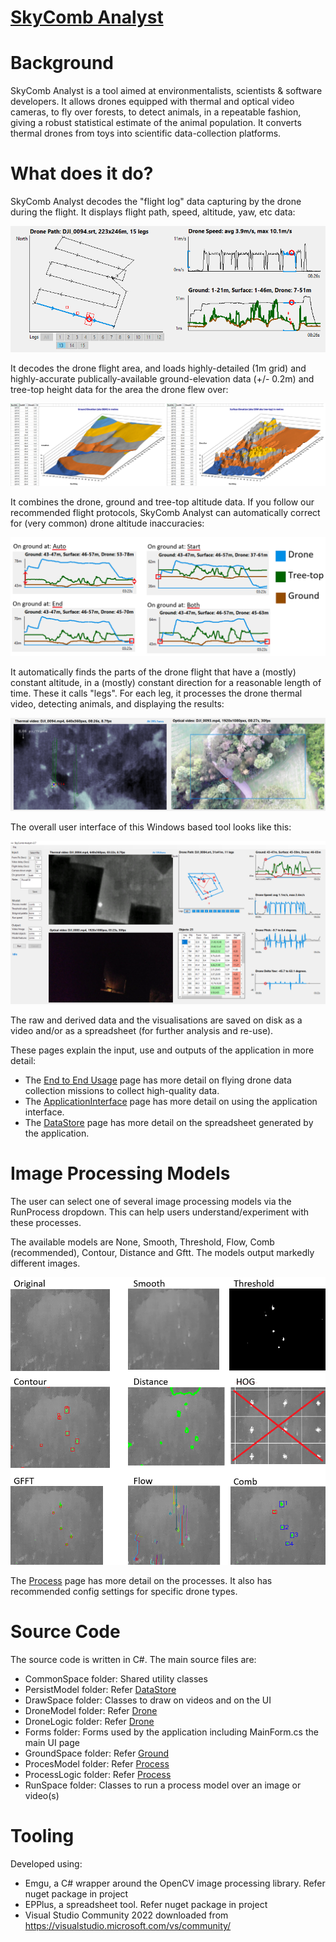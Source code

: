 # [SkyComb Analyst](https://github.com/PhilipQuirke/SkyCombAnalystHelp/) 

# Background
SkyComb Analyst is a tool aimed at environmentalists, scientists & software developers. 
It allows drones equipped with thermal and optical video cameras, to fly over forests, 
to detect animals, in a repeatable fashion, giving a robust statistical estimate of the animal population. 
It converts thermal drones from toys into scientific data-collection platforms. 


# What does it do?
SkyComb Analyst decodes the "flight log" data capturing by the drone during the flight. 
It displays flight path, speed, altitude, yaw, etc data:  

![Path, Speed & Altitude](./Static/Overview1.png?raw=true "Path, Speed & Altitude")

It decodes the drone flight area, and loads highly-detailed (1m grid) and 
highly-accurate publically-available ground-elevation data (+/- 0.2m) and 
tree-top height data for the area the drone flew over:

![DEM & DSM Elevations](./Static/Overview2.png?raw=true "DEM & DSM Elevations")

It combines the drone, ground and tree-top altitude data. If you follow our recommended flight protocols, 
SkyComb Analyst can automatically correct for (very common) drone altitude inaccuracies:

![Drone Altitude Correction](./Static/OnGroundAtExamples.png?raw=true "Drone Altitude Correction")

It automatically finds the parts of the drone flight that have a (mostly) constant altitude, in a (mostly) constant direction 
for a reasonable length of time. These it calls "legs". For each leg, it processes the drone thermal video, 
detecting animals, and displaying the results:

![Thermal & Optical Videos](./Static/Overview3.png?raw=true "Thermal & Optical Videos")

The overall user interface of this Windows based tool looks like this:

![User Interface](./Static/UIExample.png?raw=true "User Interface")

The raw and derived data and the visualisations are saved on disk as a video and/or as a spreadsheet (for further analysis and re-use).

These pages explain the input, use and outputs of the application in more detail:
- The [End to End Usage](./Usage.md) page has more detail on flying drone data collection missions to collect high-quality data.  
- The [ApplicationInterface](./ApplicationInterface.md) page has more detail on using the application interface.  
- The [DataStore](./DataStore.md) page has more detail on the spreadsheet generated by the application.

# Image Processing Models
The user can select one of several image processing models via the RunProcess dropdown. 
This can help users understand/experiment with these processes.

The available models are None, Smooth, Threshold, Flow, Comb (recommended), Contour, Distance and Gftt.
The models output markedly different images. 

![Process Examples](./Static/ModelExamples.png?raw=true "Process Examples")

The [Process](./Model.md) page has more detail on the processes. 
It also has recommended config settings for specific drone types.


# Source Code
The source code is written in C#. The main source files are:
- CommonSpace folder: Shared utility classes
- PersistModel folder: Refer [DataStore](./DataStore.md)
- DrawSpace folder: Classes to draw on videos and on the UI
- DroneModel folder: Refer [Drone](./Drone.md)
- DroneLogic folder: Refer [Drone](./Drone.md)
- Forms folder: Forms used by the application including MainForm.cs the main UI page
- GroundSpace folder: Refer [Ground](./Ground.md)
- ProcesModel folder: Refer [Process](./Model.md) 
- ProcessLogic folder: Refer [Process](./Model.md) 
- RunSpace folder: Classes to run a process model over an image or video(s)


# Tooling 
Developed using:
- Emgu, a C# wrapper around the OpenCV image processing library. Refer nuget package in project
- EPPlus, a spreadsheet tool. Refer nuget package in project
- Visual Studio Community 2022 downloaded from https://visualstudio.microsoft.com/vs/community/
